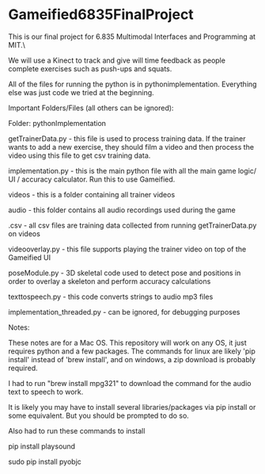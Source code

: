 # Gameified6835FinalProject
This is our final project for 6.835 Multimodal Interfaces and Programming at MIT.\

We will use a Kinect to track and give will time feedback as people complete exercises such as push-ups and squats.

All of the files for running the python is in pythonimplementation. Everything else was just code we tried at the beginning.  

Important Folders/Files (all others can be ignored):

Folder: pythonImplementation 
  
   getTrainerData.py - this file is used to process training data. If the trainer wants to add a new exercise, they should film a video and then process the video using this file to get csv training data. 
    
   implementation.py - this is the main python file with all the main game logic/ UI / accuracy calculator. Run this to use Gameified.
    
   videos - this is a folder containing all trainer videos
    
   audio - this folder contains all audio recordings used during the game
    
   .csv - all csv files are training data collected from running getTrainerData.py on videos
    
   videooverlay.py - this file supports playing the trainer video on top of the Gameified UI 
    
   poseModule.py - 3D skeletal code used to detect pose and positions in order to overlay a skeleton and perform accuracy calculations
    
   texttospeech.py - this code converts strings to audio mp3 files
    
   implementation_threaded.py - can be ignored, for debugging purposes
  
Notes:

These notes are for a Mac OS. This repository will work on any OS, it just requires python and a few packages. The commands for linux are likely 'pip install' instead of 'brew install', and on windows, a zip download is probably required. 

I had to run "brew install mpg321" to download the command for the audio text to speech to work.

It is likely you may have to install several libraries/packages via pip install or some equivalent. But you should be prompted to do so. 

Also had to run these commands to install

pip install playsound

sudo pip install pyobjc
